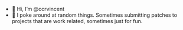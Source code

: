 - 👋 Hi, I’m @ccrvincent
- 👀 I poke around at random things.  Sometimes submitting patches to projects that are work related, sometimes just for fun.

<!---
ccrvincent/ccrvincent is a ✨ special ✨ repository because its `README.md` (this file) appears on your GitHub profile.
You can click the Preview link to take a look at your changes.
--->
